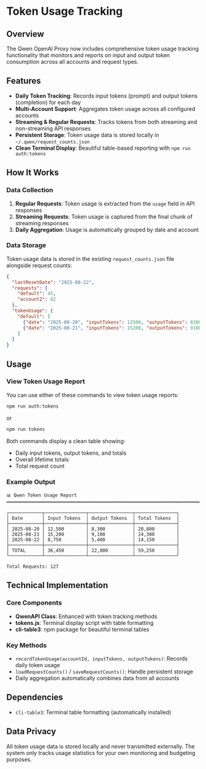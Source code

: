 # Token Usage Tracking

## Overview

The Qwen OpenAI Proxy now includes comprehensive token usage tracking functionality that monitors and reports on input and output token consumption across all accounts and request types.

## Features

- **Daily Token Tracking**: Records input tokens (prompt) and output tokens (completion) for each day
- **Multi-Account Support**: Aggregates token usage across all configured accounts
- **Streaming & Regular Requests**: Tracks tokens from both streaming and non-streaming API responses
- **Persistent Storage**: Token usage data is stored locally in `~/.qwen/request_counts.json`
- **Clean Terminal Display**: Beautiful table-based reporting with `npm run auth:tokens`

## How It Works

### Data Collection
1. **Regular Requests**: Token usage is extracted from the `usage` field in API responses
2. **Streaming Requests**: Token usage is captured from the final chunk of streaming responses
3. **Daily Aggregation**: Usage is automatically grouped by date and account

### Data Storage
Token usage data is stored in the existing `request_counts.json` file alongside request counts:
```json
{
  "lastResetDate": "2025-08-22",
  "requests": {
    "default": 45,
    "account2": 82
  },
  "tokenUsage": {
    "default": [
      {"date": "2025-08-20", "inputTokens": 12500, "outputTokens": 8300},
      {"date": "2025-08-21", "inputTokens": 15200, "outputTokens": 9100}
    ]
  }
}
```

## Usage

### View Token Usage Report

You can use either of these commands to view token usage reports:

```bash
npm run auth:tokens
```

or

```bash
npm run tokens
```

Both commands display a clean table showing:
- Daily input tokens, output tokens, and totals
- Overall lifetime totals
- Total request count

### Example Output
```
📊 Qwen Token Usage Report
═══════════════════════════════════════════════════════════════════════════════

┌────────────┬───────────────┬────────────────┬───────────────┐
│ Date       │ Input Tokens  │ Output Tokens  │ Total Tokens  │
├────────────┼───────────────┼────────────────┼───────────────┤
│ 2025-08-20 │ 12,500        │ 8,300          │ 20,800        │
│ 2025-08-21 │ 15,200        │ 9,100          │ 24,300        │
│ 2025-08-22 │ 8,750         │ 5,400          │ 14,150        │
├────────────┼───────────────┼────────────────┼───────────────┤
│ TOTAL      │ 36,450        │ 22,800         │ 59,250        │
└────────────┴───────────────┴────────────────┴───────────────┘

Total Requests: 127
```

## Technical Implementation

### Core Components
- **QwenAPI Class**: Enhanced with token tracking methods
- **tokens.js**: Terminal display script with table formatting
- **cli-table3**: npm package for beautiful terminal tables

### Key Methods
- `recordTokenUsage(accountId, inputTokens, outputTokens)`: Records daily token usage
- `loadRequestCounts()` / `saveRequestCounts()`: Handle persistent storage
- Daily aggregation automatically combines data from all accounts

## Dependencies
- `cli-table3`: Terminal table formatting (automatically installed)

## Data Privacy
All token usage data is stored locally and never transmitted externally. The system only tracks usage statistics for your own monitoring and budgeting purposes.